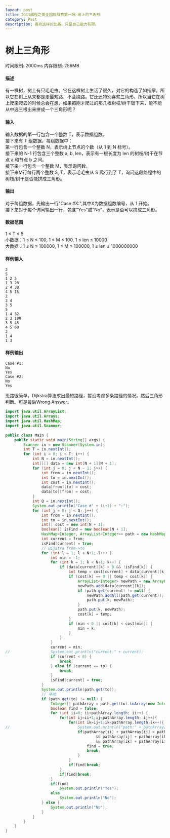 ```yaml
---
layout: post
title: 2013编程之美全国挑战赛第一场-树上的三角形
category: Past
description: 喜欢这样的比赛，只是自己能力有限。
---
```

树上三角形
======

时间限制: 2000ms 内存限制: 256MB

#### 描述
有一棵树，树上有只毛毛虫。它在这棵树上生活了很久，对它的构造了如指掌。所以它在树上从来都是走最短路，不会绕路。它还还特别喜欢三角形，所以当它在树上爬来爬去的时候总会在想，如果把刚才爬过的那几根树枝/树干锯下来，能不能从中选三根出来拼成一个三角形呢？

#### 输入
输入数据的第一行包含一个整数 T，表示数据组数。  
接下来有 T 组数据，每组数据中：  
第一行包含一个整数 N，表示树上节点的个数（从 1 到 N 标号）。  
接下来的 N-1 行包含三个整数 a, b, len，表示有一根长度为 len 的树枝/树干在节点 a 和节点 b 之间。  
接下来一行包含一个整数 M，表示询问数。  
接下来M行每行两个整数 S, T，表示毛毛虫从 S 爬行到了 T，询问这段路程中的树枝/树干是否能拼成三角形。

#### 输出
对于每组数据，先输出一行"Case #X:",其中X为数据组数编号，从 1 开始。  
接下来对于每个询问输出一行，包含"Yes"或“No”，表示是否可以拼成三角形。

#### 数据范围
1 ≤ T ≤ 5  
小数据：1 ≤ N ≤ 100, 1 ≤ M ≤ 100, 1 ≤ len ≤ 10000  
大数据：1 ≤ N ≤ 100000, 1 ≤ M ≤ 100000, 1 ≤ len ≤ 1000000000

#### 样例输入
```
2
5
1 2 5
1 3 20
2 4 30
4 5 15
2
3 4
3 5
5
1 4 32
2 3 100
3 5 45
4 5 60
2
1 4
1 3
```

#### 样例输出
```
Case #1:
No
Yes
Case #2:
No
Yes
```

思路很简单，Dijkstra算法求出最短路径，暂没考虑多条路径的情况。然后三角形判断。可是最后Wrong Answer。

```java
import java.util.ArrayList;  
import java.util.Arrays;  
import java.util.HashMap;  
import java.util.Scanner;  
  
public class Main {  
    public static void main(String[] args) {  
        Scanner in = new Scanner(System.in);  
        int T = in.nextInt();  
        for (int i = 0; i < T; i++) {  
            int N = in.nextInt();  
            int[][] data = new int[N + 1][N + 1];  
            for (int j = 0; j < N - 1; j++) {  
                int from = in.nextInt();  
                int to = in.nextInt();  
                int cost = in.nextInt();  
                data[from][to] = cost;  
                data[to][from] = cost;  
            }  
            int Q = in.nextInt();  
            System.out.println("Case #" + (i+1) + ":");  
            for (int j = 0; j < Q; j++) {  
                int from = in.nextInt();  
                int to = in.nextInt();  
                int[] cost = new int[N + 1];  
                boolean[] isFind = new boolean[N + 1];  
                HashMap<Integer, ArrayList<Integer>> path = new HashMap<Integer, ArrayList<Integer>>();  
                int current = from;  
                isFind[current] = true;  
                // Dijstra from->to  
                for (int l = 1; l < N+1; l++) {  
                    int min = -1;  
                    for (int k = 1; k < N+1; k++) {  
                        if (data[current][k] > 0 && !isFind[k]) {  
                            int temp = cost[current] + data[current][k];  
                            if (cost[k] == 0 || temp < cost[k]) {  
                                ArrayList<Integer> newPath = new ArrayList<Integer>();  
                                newPath.add(data[current][k]);  
                                if (path.get(current) != null) {  
                                    newPath.addAll(path.get(current));  
                                    path.put(k, newPath);  
                                }  
                                path.put(k, newPath);  
                                cost[k] = temp;  
                            }  
                            if (min < 0 || cost[k] < cost[min]) {  
                                min = k;  
                            }  
                        }  
                    }  
                    current = min;  
//                  System.out.println("current:" + current);  
                    if (current < 0) {  
                        break;  
                    } else if (current == to) {  
                        break;  
                    }  
                    isFind[current] = true;  
                }  
                System.out.println(path.get(to));  
                // 寻找  
                if (path.get(to) != null) {  
                    Integer[] pathArray = path.get(to).toArray(new Integer[0]);  
                    boolean find = false;  
                    for (int ii=0; ii<pathArray.length; ii++) {  
                        for(int ij=ii+1;ij<pathArray.length; ij++){  
                            for(int ik=ij+1;ik<pathArray.length;ik++){  
//                              System.out.println("path:" + pathArray[ii] + " " + pathArray[ij] + " " + pathArray[ik]);  
                                if(pathArray[ii] + pathArray[ij] > pathArray[ik]  
                                        && pathArray[ij] + pathArray[ik] > pathArray[ii]  
                                        && pathArray[ik] + pathArray[ii] > pathArray[ij]){  
                                    find = true;  
                                    break;  
                                }  
                            }  
                            if(find)break;  
                        }  
                        if(find)break;  
                    }  
                    if(find)  
                        System.out.println("Yes");  
                    else   
                        System.out.println("No");  
                } else {  
                    System.out.println("No");  
                }  
            }  
        }  
    }  
}
```